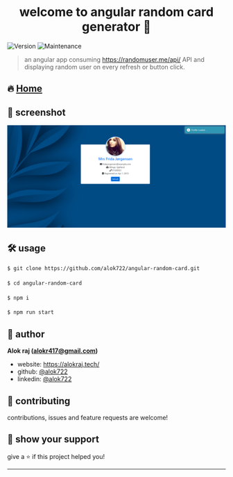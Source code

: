 <h1 align="center">welcome to angular random card generator 👋</h1>
<p>
  <img alt="Version" src="https://img.shields.io/badge/version-1.0.0-blue.svg?cacheSeconds=2592000" />
  <img alt="Maintenance" src="https://img.shields.io/badge/Maintained-yes-blue.svg" />
</p>

> an angular app consuming <https://randomuser.me/api/> API and displaying random user on every refresh or button click.

## 🔥 [Home](https://alok722.github.io/angular-random-card/)

## 📸 screenshot
![demo](./src/assets/demo.png)

## 🛠 usage

```sh
$ git clone https://github.com/alok722/angular-random-card.git

$ cd angular-random-card

$ npm i

$ npm run start
```

## 👤 author

 **Alok raj (alokr417@gmail.com)**

* website: https://alokraj.tech/
* github: [@alok722](https://github.com/alok722)
* linkedin: [@alok722](https://linkedin.com/in/alok722)


## 🤝 contributing

contributions, issues and feature requests are welcome!

## 🙌 show your support

give a ⭐️ if this project helped you!


***
